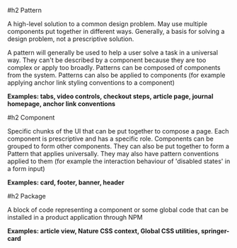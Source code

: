 #h2 Pattern 

A high-level solution to a common design problem. May use multiple components put together in different ways. Generally, a basis for solving a design problem, not a prescriptive solution.

A pattern will generally be used to help a user solve a task in a universal way. They can't be described by a component because they are too complex or apply too broadly. Patterns can be composed of components from the system. Patterns can also be applied to components (for example applying anchor link styling conventions to a component)

**Examples: tabs, video controls, checkout steps, article page, journal homepage, anchor link conventions**

#h2 Component 

Specific chunks of the UI that can be put together to compose a page. Each component is prescriptive and has a specific role. Components can be grouped to form other components. They can also be put together to form a Pattern that applies universally. They may also have pattern conventions applied to them (for example the interaction behaviour of 'disabled states' in a form input)

**Examples: card, footer, banner, header**

#h2 Package

A block of code representing a component or some global code that can be installed in a product application through NPM

**Examples: article view, Nature CSS context, Global CSS utilities, springer-card**